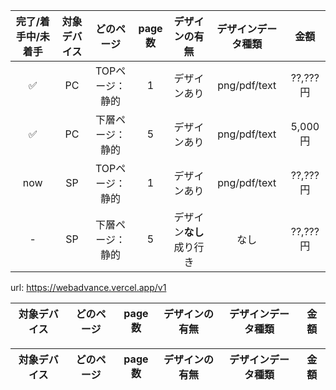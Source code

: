 | 完了/着手中/未着手 | 対象デバイス  | どのページ | page数 | デザインの有無 | デザインデータ種類 | 金額 |
|:---:|:---:|:---:|:---:|:---:|:---:|:---:|
| ✅ | PC | TOPページ：静的  | 1  | デザインあり | png/pdf/text | ??,???円 |
| ✅ | PC| 下層ページ：静的  | 5  | デザインあり | png/pdf/text | 5,000円 |
| now | SP | TOPページ：静的  | 1  | デザインあり | png/pdf/text | ??,???円 |
| - | SP | 下層ページ：静的  | 5  | デザイン**なし** 成り行き | なし | ??,???円 |

url: https://webadvance.vercel.app/v1


| 対象デバイス | どのページ | page数 | デザインの有無 | デザインデータ種類 | 金額 |
|:---:|:---:|:---:|:---:|:---:|:---:|


| 対象デバイス | どのページ | page数 | デザインの有無 | デザインデータ種類 | 金額 |
|:---:|:---:|:---:|:---:|:---:|:---:|

